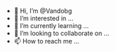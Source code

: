 - 👋 Hi, I’m @Vandobg
- 👀 I’m interested in ...
- 🌱 I’m currently learning ...
- 💞️ I’m looking to collaborate on ...
- 📫 How to reach me ...

<!---
Vandobg/Vandobg is a ✨ special ✨ repository because its `README.md` (this file) appears on your GitHub profile.
You can click the Preview link to take a look at your changes.
--->
